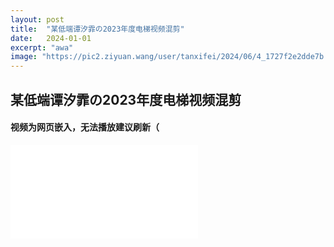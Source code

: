 ```yaml
---
layout: post
title:  "某低端谭汐霏の2023年度电梯视频混剪"
date:   2024-01-01
excerpt: "awa"
image: "https://pic2.ziyuan.wang/user/tanxifei/2024/06/4_1727f2e2dde7b.jpg"
---
```


## **某低端谭汐霏の2023年度电梯视频混剪**

#### 视频为网页嵌入，无法播放建议刷新（

<iframe src="//player.bilibili.com/player.html?aid=538474995&bvid=BV1bi4y1q7Sr&cid=1396456162&p=1" scrolling="no" border="0" frameborder="no" framespacing="0" allowfullscreen="true"> </iframe>
